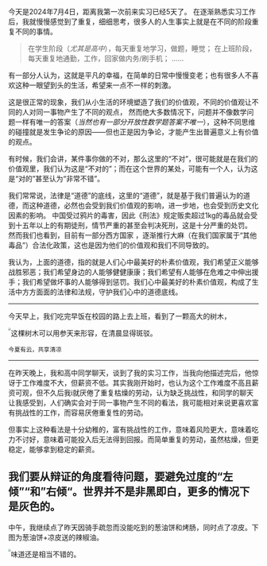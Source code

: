 今天是2024年7月4日，距离我第一次前来实习已经5天了。
在逐渐熟悉实习工作后，我就慢慢感觉到了重复，细细思考，很多人的人生事实上就是在不同的阶段重复不同的事情。

> 在学生阶段（*尤其是高中*），每天重复地学习，做题，睡觉；
> 在上班阶段，每天重复地通勤，工作，回家做内务/刷手机；
> ......

有一部分人认为，这就是平凡的幸福，在简单的日常中慢慢变老；也有很多人不喜欢这种一眼望到头的生活，希望来一点不一样的刺激。

这是很正常的现象，我们从小生活的环境塑造了我们的价值观，不同的价值观让不同的人对同一事物产生了不同的观点，
然而绝大多数情况下，问题并不像数学问题一样有唯一的答案（*当然也有一部分开放性数学题答案不唯一*），这种不同思维的碰撞就是发生争论的原因——但也正是因为争论，才能产生出普遍意义上有价值的观点。

有时候，我们会讲，某件事你做的不对，那么这里的“不对”，很可能就是在我们的价值观里，我们认为这是“不对的”；而在这个世界的某处，可能有一个人，认为这是“对的”甚至认为“非常不错”。

我们常常说，法律是“道德”的底线，这里的“道德”，就是基于我们普遍认为的道德，而这种道德，必然也会受到我们价值观的影响，进一步地，也会受到历史文化因素的影响。
中国受过鸦片的毒害，因此《刑法》规定贩卖超过1kg的毒品就会受到十五年以上的有期徒刑，情节严重的甚至会判决死刑，这是十分严重的处罚。
然而我们也看到，目前有一部分西方国家 ，逐渐推行大麻（在我们国家属于“其他毒品”）合法化政策，这也是因为他们的价值观和我们不同导致的。

我认为，上面的道德，指的就是人们心中最美好的朴素价值观，我们希望正义能够战胜邪恶；我们希望身边的人能够健健康康；我们希望有人能够在危难之中伸出援手；我们希望做坏事的人能够得到惩罚。我们心中最美好的朴素价值观，构成了生活中方方面面的法律和法规，守护我们心中的道德底线。

---
今天早上，我们吃完早饭在校园的路上去上班，看到了一颗高大的树木，

<img src="https://imgbed.moetranslate.top/2024.7.4%E6%97%A9%E6%99%A8%E7%9A%84%E6%A0%91.jpg" style="zoom: 33%; float: left;" />

这棵树木可以用参天来形容，在清晨显得斑驳。
```shell
今夏有云，共享清凉
```
---
在昨天晚上，我和高中同学聊天，谈到了我的实习工作，当我向他描述完后，他惊讶于工作难度不大，但薪资不低。其实我刚开始时，也认为这个工作难度不高且薪资可观，但不久后我i就厌倦了重复枯燥的劳动，认为缺乏挑战性，和同学的聊天让我感受到，人们确实会对于同一事物产生不同的看法，我可能相对来说更喜欢富有挑战性的工作，而容易厌倦重复性的劳动。

但事实上这种看法是十分幼稚的，富有挑战性的工作，意味着风险更大，意味着吃力不讨好，意味着可能投入后无法得到回报。而简单重复的劳动，虽然枯燥，但更稳定，能够拿到稳定的薪资。

我们要从辩证的角度看待问题，要避免过度的“左倾”“和”右倾“。世界并不是非黑即白，更多的情况下是灰色的。
---
中午，我继续点了昨天因骑手疏忽而没能吃到的葱油饼和烤肠，同时点了凉皮。下图为葱油饼+凉皮送的辣椒油。

<img src="https://imgbed.moetranslate.top/2024.7.4%E5%8D%88%E9%A5%AD.jpg" style="zoom: 33%; float: left;" />

味道还是相当不错的。